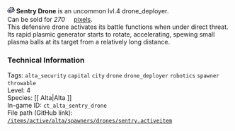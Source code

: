 ![ ](https://raw.githubusercontent.com/Ceterai/Enternia/main/items/active/alta/spawners/drones/sentry.png) **Sentry Drone** is an uncommon lvl.4 drone_deployer.  
Can be sold for *270* <img src="https://starbounder.org/mediawiki/images/2/21/Pixel.png" width="12" height="16"/> [pixels](https://starbounder.org/Pixel).  
This defensive drone activates its battle functions when under direct threat.  
Its rapid plasmic generator starts to rotate, accelerating, spewing small plasma balls at its target from a relatively long distance.

### Technical Information

Tags: `alta_security` `capital` `city` `drone` `drone_deployer` `robotics` `spawner` `throwable`  
Level: 4  
Species: [[ Alta|Alta ]]  
In-game ID: `ct_alta_sentry_drone`  
File path (GitHub link): [`/items/active/alta/spawners/drones/sentry.activeitem`](https://github.com/Ceterai/Enternia/blob/main/items/active/alta/spawners/drones/sentry.activeitem)
